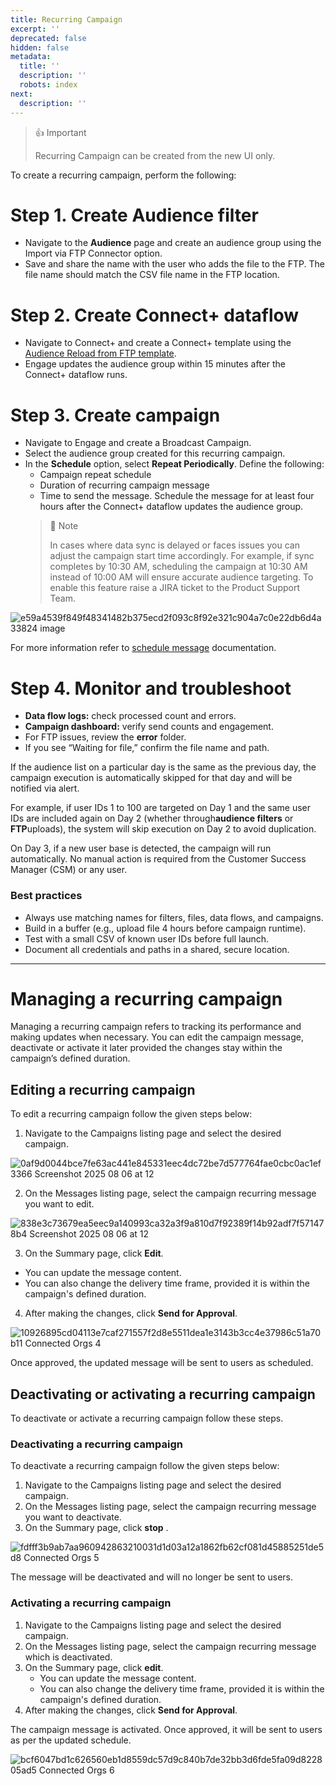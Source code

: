 ```yaml
---
title: Recurring Campaign
excerpt: ''
deprecated: false
hidden: false
metadata:
  title: ''
  description: ''
  robots: index
next:
  description: ''
---
```

> 👍 Important
>
> Recurring Campaign can be created from the new UI only.

To create a recurring campaign, perform the following:

# Step 1. Create Audience filter

* Navigate to the **Audience** page and <Anchor label="create an audience group using the Import via FTP Connector" target="_blank" href="https://docs.capillarytech.com/docs/create-audience-group#/create-audience-group-using-import-via-ftp-connector-option">create an audience group using the Import via FTP Connector</Anchor> option.
* Save and share the name with the user who adds the file to the FTP. The file name should match the CSV file name in the FTP location.

# Step 2. Create Connect+ dataflow

* Navigate to Connect+ and create a Connect+ template using the [Audience Reload from FTP template](https://docs.capillarytech.com/docs/audience-reload-from-ftp).
* Engage updates the audience group within 15 minutes after the Connect+ dataflow runs.

# Step 3. Create campaign

* Navigate to Engage and create a Broadcast Campaign.
* Select the audience group created for this recurring campaign.
* In the **Schedule** option, select **Repeat Periodically**. Define the following:
  * Campaign repeat schedule
  * Duration of recurring campaign message
  * Time to send the message. Schedule the message for at least four hours after the Connect+ dataflow updates the audience group.
  > 📘 Note
  >
  > In cases where data sync is delayed or faces issues you can adjust the campaign start time accordingly. For example, if sync completes by 10:30 AM, scheduling the campaign at 10:30 AM instead of 10:00 AM will ensure accurate audience targeting. To enable this feature raise a JIRA ticket to the Product Support Team.

![e59a4539f849f48341482b375ecd2f093c8f92e321c904a7c0e22db6d4a33824 image](https://files.readme.io/e59a4539f849f48341482b375ecd2f093c8f92e321c904a7c0e22db6d4a33824-image.png)

For more information refer to [schedule message](https://docs.capillarytech.com/docs/schedule-message#repeats-periodically) documentation.

# Step 4. Monitor and troubleshoot

* **Data flow logs:** check processed count and errors.
* **Campaign dashboard:** verify send counts and engagement.
* For FTP issues, review the **error** folder.
* If you see “Waiting for file,” confirm the file name and path.

<Note title="Note">
If the audience list on a particular day is the same as the previous day, the campaign execution is automatically skipped for that day and will be notified via alert.

For example, if user IDs 1 to 100 are targeted on Day 1 and the same user IDs are included again on Day 2 (whether through**audience filters** or **FTP**uploads), the system will skip execution on Day 2 to avoid duplication.

On Day 3, if a new user base is detected, the campaign will run automatically. No manual action is required from the Customer Success Manager (CSM) or any user.
</Note>

### Best practices

* Always use matching names for filters, files, data flows, and campaigns.
* Build in a buffer (e.g., upload file 4 hours before campaign runtime).
* Test with a small CSV of known user IDs before full launch.
* Document all credentials and paths in a shared, secure location.

***

# Managing a recurring campaign

Managing a recurring campaign refers to tracking its performance and making updates when necessary. You can edit the campaign message, deactivate or activate it later provided the changes stay within the campaign’s defined duration.

## Editing a recurring campaign

To edit a recurring campaign follow the given steps below:

1. Navigate to the Campaigns listing page and select the desired campaign.

![0af9d0044bce7fe63ac441e845331eec4dc72be7d577764fae0cbc0ac1ef3366 Screenshot 2025 08 06 at 12](https://files.readme.io/0af9d0044bce7fe63ac441e845331eec4dc72be7d577764fae0cbc0ac1ef3366-Screenshot_2025-08-06_at_12.21.40_PM.png)

2. On the Messages listing page, select the campaign recurring message you want to edit.

![838e3c73679ea5eec9a140993ca32a3f9a810d7f92389f14b92adf7f571478b4 Screenshot 2025 08 06 at 12](https://files.readme.io/838e3c73679ea5eec9a140993ca32a3f9a810d7f92389f14b92adf7f571478b4-Screenshot_2025-08-06_at_12.23.05_PM.png)

3. On the Summary page, click **Edit**.

* You can update the message content.
* You can also change the delivery time frame, provided it is within the campaign's defined duration.

4. After making the changes, click **Send for Approval**.

![10926895cd04113e7caf271557f2d8e5511dea1e3143b3cc4e37986c51a70b11 Connected Orgs 4](https://files.readme.io/10926895cd04113e7caf271557f2d8e5511dea1e3143b3cc4e37986c51a70b11-Connected_Orgs_4.gif)

Once approved, the updated message will be sent to users as scheduled.

## Deactivating or activating a recurring campaign

To deactivate or activate a recurring campaign follow these steps.

### Deactivating a recurring campaign

To deactivate a recurring campaign follow the given steps below:

1. Navigate to the Campaigns listing page and select the desired campaign.
2. On the Messages listing page, select the campaign recurring message you want to deactivate.
3. On the Summary page, click **stop** .

![fdfff3b9ab7aa960942863210031d1d03a12a1862fb62cf081d45885251de5d8 Connected Orgs 5](https://files.readme.io/fdfff3b9ab7aa960942863210031d1d03a12a1862fb62cf081d45885251de5d8-Connected_Orgs_5.gif)

The message will be deactivated and will no longer be sent to users.

### Activating a recurring campaign

1. Navigate to the Campaigns listing page and select the desired campaign.
2. On the Messages listing page, select the campaign recurring message which is deactivated.
3. On the Summary page, click **edit**.
   * You can update the message content.
   * You can also change the delivery time frame, provided it is within the campaign's defined duration.
4. After making the changes, click **Send for Approval**.

The campaign message is activated. Once approved, it will be sent to users as per the updated schedule.

![bcf6047bd1c626560eb1d8559dc57d9c840b7de32bb3d6fde5fa09d822805ad5 Connected Orgs 6](https://files.readme.io/bcf6047bd1c626560eb1d8559dc57d9c840b7de32bb3d6fde5fa09d822805ad5-Connected_Orgs_6.gif)
